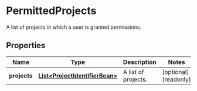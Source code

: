 

# PermittedProjects

A list of projects in which a user is granted permissions.
## Properties

Name | Type | Description | Notes
------------ | ------------- | ------------- | -------------
**projects** | [**List&lt;ProjectIdentifierBean&gt;**](ProjectIdentifierBean.md) | A list of projects. |  [optional] [readonly]



